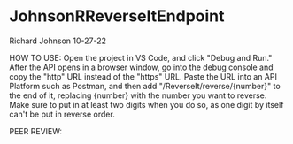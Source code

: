 # JohnsonRReverseItEndpoint

Richard Johnson
10-27-22

HOW TO USE: Open the project in VS Code, and click "Debug and Run." After the API opens in a browser window, go into the debug console and copy the "http" URL instead of the "https" URL. Paste the URL into an API Platform such as Postman, and then add "/ReverseIt/reverse/{number}" to the end of it, replacing {number} with the number you want to reverse. Make sure to put in at least two digits when you do so, as one digit by itself can't be put in reverse order.

PEER REVIEW: 
